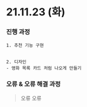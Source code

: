# 21.11.23 (화)



### 진행 과정

```
1. 추천 기능 구현


2. 디자인
- 영화 목록 카드 처럼 나오게 만들기
```



### 오류 & 오류 해결 과정

> 오류 오류

```
```

